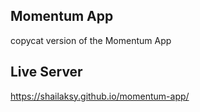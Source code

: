 ## Momentum App

copycat version of the Momentum App

## Live Server

https://shailaksy.github.io/momentum-app/
